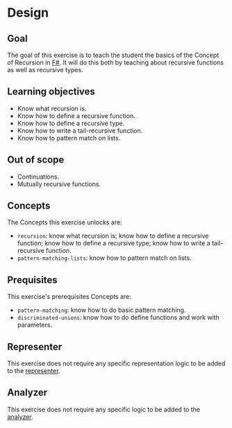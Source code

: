 # Design

## Goal

The goal of this exercise is to teach the student the basics of the Concept of Recursion in [F#][recursion]. It will do this both by teaching about recursive functions as well as recursive types.

## Learning objectives

- Know what recursion is.
- Know how to define a recursive function.
- Know how to define a recursive type.
- Know how to write a tail-recursive function.
- Know how to pattern match on lists.

## Out of scope

- Continuations.
- Mutually recursive functions.

## Concepts

The Concepts this exercise unlocks are:

- `recursion`: know what recursion is; know how to define a recursive function; know how to define a recursive type; know how to write a tail-recursive function.
- `pattern-matching-lists`: know how to pattern match on lists.

## Prequisites

This exercise's prerequisites Concepts are:

- `pattern-matching`: know how to do basic pattern matching.
- `discriminated-unions`: know how to do define functions and work with parameters.

## Representer

This exercise does not require any specific representation logic to be added to the [representer][representer].

## Analyzer

This exercise does not require any specific logic to be added to the [analyzer][analyzer].

[analyzer]: https://github.com/exercism/fsharp-analyzer
[representer]: https://github.com/exercism/fsharp-representer
[recursion]: https://docs.microsoft.com/en-us/dotnet/fsharp/language-reference/functions/recursive-functions-the-rec-keyword
